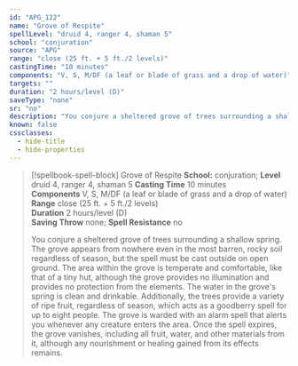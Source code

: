```yaml
---
id: "APG_122"
name: "Grove of Respite"
spellLevel: "druid 4, ranger 4, shaman 5"
school: "conjuration"
source: "APG"
range: "close (25 ft. + 5 ft./2 levels)"
castingTime: "10 minutes"
components: "V, S, M/DF (a leaf or blade of grass and a drop of water)"
targets: ""
duration: "2 hours/level (D)"
saveType: "none"
sr: "no"
description: "You conjure a sheltered grove of trees surrounding a shallow spring. The grove appears from nowhere even in the most barren, rocky soil regardless of season, but the spell must be cast outside on open ground.  The area within the grove is temperate and comfortable, like that of a tiny hut, although the grove provides no illumination and provides no protection from the elements. The water in the grove's spring is clean and drinkable. Additionally, the trees provide a variety of ripe fruit, regardless of season, which acts as a goodberry spell for up to eight people. The grove is warded with an alarm spell that alerts you whenever any creature enters the area. Once the spell expires, the grove vanishes, including all fruit, water, and other materials from it, although any nourishment or healing gained from its effects remains."
known: false
cssclasses:
  - hide-title
  - hide-properties
---
```


> [!spellbook-spell-block] Grove of Respite
> **School:** conjuration; **Level** druid 4, ranger 4, shaman 5
> **Casting Time** 10 minutes  
> **Components** V, S, M/DF (a leaf or blade of grass and a drop of water)  
> **Range** close (25 ft. + 5 ft./2 levels)  
> **Duration** 2 hours/level (D)  
> **Saving Throw** none; **Spell Resistance** no
> 
> You conjure a sheltered grove of trees surrounding a shallow spring. The grove appears from nowhere even in the most barren, rocky soil regardless of season, but the spell must be cast outside on open ground.  The area within the grove is temperate and comfortable, like that of a tiny hut, although the grove provides no illumination and provides no protection from the elements. The water in the grove's spring is clean and drinkable. Additionally, the trees provide a variety of ripe fruit, regardless of season, which acts as a goodberry spell for up to eight people. The grove is warded with an alarm spell that alerts you whenever any creature enters the area. Once the spell expires, the grove vanishes, including all fruit, water, and other materials from it, although any nourishment or healing gained from its effects remains.